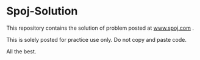 Spoj-Solution
=============
This repository contains the solution of problem posted at www.spoj.com .

This is solely posted for practice use only. Do not copy and paste code.

All the best.
